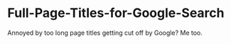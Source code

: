 # Full-Page-Titles-for-Google-Search
Annoyed by too long page titles getting cut off by Google? Me too.
